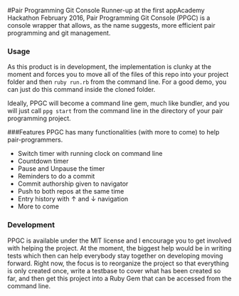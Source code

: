 #Pair Programming Git Console
Runner-up at the first appAcademy Hackathon February 2016, Pair Programming Git Console (PPGC)
is a console wrapper that allows, as the name suggests, more efficient pair programming and git
management.

### Usage
As this product is in development, the implementation is clunky at the moment and forces you to
move all of the files of this repo into your project folder and then `ruby run.rb` from the
command line. For a good demo, you can just do this command inside the cloned folder.

Ideally, PPGC will become a command line gem, much like bundler, and you will just call
`ppg start` from the command line in the directory of your pair programming project.

###Features
PPGC has many functionalities (with more to come) to help pair-programmers.

- Switch timer with running clock on command line
- Countdown timer
- Pause and Unpause the timer
- Reminders to do a commit
- Commit authorship given to navigator
- Push to both repos at the same time
- Entry history with ↑ and ↓ navigation
- More to come

### Development
PPGC is available under the MIT license and I encourage you to get involved with
helping the project.
At the moment, the biggest help would be in writing tests
which then can help everybody stay together on developing moving forward.
Right now, the focus is to reorganize the project so that everything is only created once,
write a testbase to cover what has been created so far, and then get this project into
a Ruby Gem that can be accessed from the command line.
